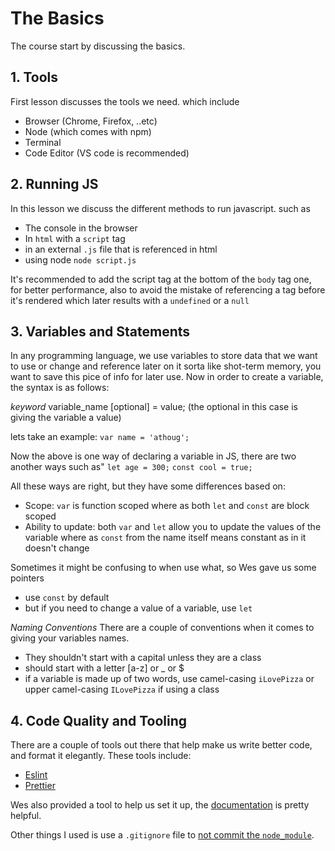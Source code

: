 # The Basics

The course start by discussing the basics.

## 1. Tools

First lesson discusses the tools we need. which include

- Browser (Chrome, Firefox, ..etc)
- Node (which comes with npm)
- Terminal
- Code Editor (VS code is recommended)

## 2. Running JS

In this lesson we discuss the different methods to run javascript.
such as

- The console in the browser
- In `html` with a `script` tag
- in an external `.js` file that is referenced in html
- using node `node script.js`

It's recommended to add the script tag at the bottom of the `body` tag
one, for better performance, also to avoid the mistake of referencing a
tag before it's rendered which later results with a `undefined` or a `null`

## 3. Variables and Statements

In any programming language, we use variables to store data that we want to use or change and reference later on
it sorta like shot-term memory, you want to save this pice of info for later use.
Now in order to create a variable, the syntax is as follows:

_keyword_ variable_name [optional] = value; (the optional in this case is giving the variable a value)

lets take an example:
`var name = 'athoug';`

Now the above is one way of declaring a variable in JS, there are two another ways such as"
`let age = 300;`
`const cool = true;`

All these ways are right, but they have some differences based on:

- Scope: `var` is function scoped where as both `let` and `const` are block scoped
- Ability to update: both `var` and `let` allow you to update the values of the variable where as `const` from the name itself means constant as in it doesn't change

Sometimes it might be confusing to when use what, so Wes gave us some pointers

- use `const` by default
- but if you need to change a value of a variable, use `let`

_Naming Conventions_
There are a couple of conventions when it comes to giving your variables names.

- They shouldn't start with a capital unless they are a class
- should start with a letter [a-z] or _ or $
- if a variable is made up of two words, use camel-casing `iLovePizza` or upper camel-casing `ILovePizza` if using a class

## 4. Code Quality and Tooling

There are a couple of tools out there that help make us write better code, and format it elegantly.
These tools include:

- [Eslint](https://eslint.org/)
- [Prettier](https://prettier.io/)

Wes also provided a tool to help us set it up, the [documentation](https://github.com/wesbos/eslint-config-wesbos) is pretty helpful.

Other things I used is use a `.gitignore` file to [not commit the `node_module`](https://stackoverflow.com/questions/29820791/git-ignore-node-modules-folder-everywhere).
